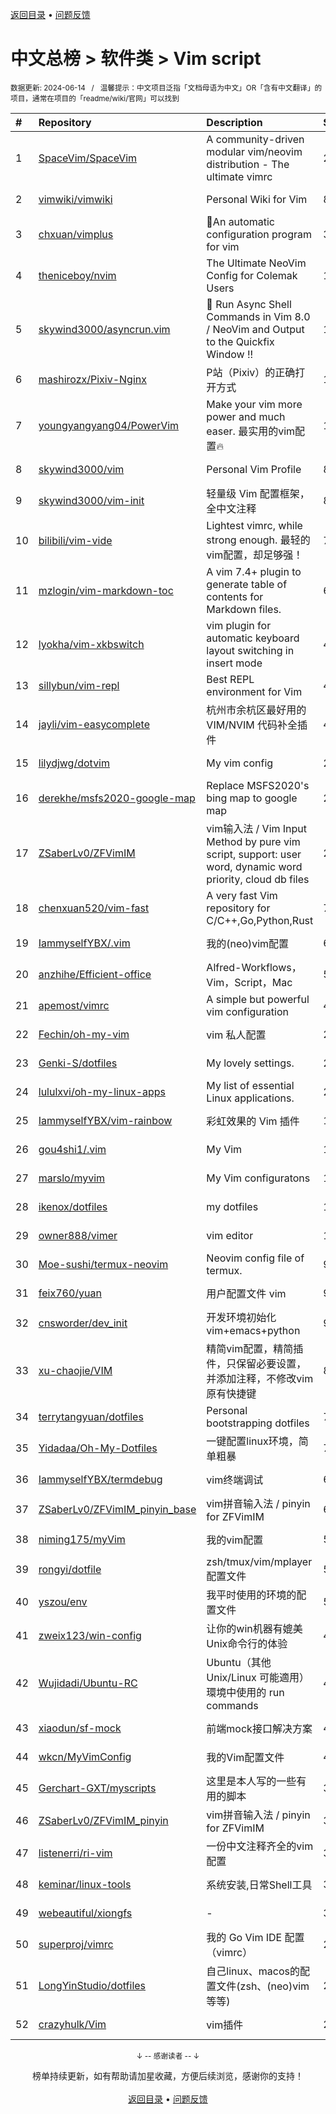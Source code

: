 <a href="https://gitee.com/GrowingGit/GitHub-Chinese-Top-Charts#github中文排行榜">返回目录</a> • <a href="/content/docs/feedback.md">问题反馈</a>

# 中文总榜 > 软件类 > Vim script
<sub>数据更新: 2024-06-14&nbsp;&nbsp;&nbsp;/&nbsp;&nbsp;&nbsp;温馨提示：中文项目泛指「文档母语为中文」OR「含有中文翻译」的项目，通常在项目的「readme/wiki/官网」可以找到</sub>

|#|Repository|Description|Stars|Updated|
|:-|:-|:-|:-|:-|
|1|[SpaceVim/SpaceVim](https://github.com/SpaceVim/SpaceVim)|A community-driven modular vim/neovim distribution - The ultimate vimrc|20149|2024-06-02|
|2|[vimwiki/vimwiki](https://github.com/vimwiki/vimwiki)|Personal Wiki for Vim|8618|2024-05-27|
|3|[chxuan/vimplus](https://github.com/chxuan/vimplus)|:rocket:An automatic configuration program for vim|3875|2024-06-05|
|4|[theniceboy/nvim](https://github.com/theniceboy/nvim)|The Ultimate NeoVim Config for Colemak Users|1964|2024-06-13|
|5|[skywind3000/asyncrun.vim](https://github.com/skywind3000/asyncrun.vim)|:rocket: Run Async Shell Commands in Vim 8.0 / NeoVim and Output to the Quickfix Window !!|1828|2024-06-11|
|6|[mashirozx/Pixiv-Nginx](https://github.com/mashirozx/Pixiv-Nginx)|P站（Pixiv）的正确打开方式|1706|2024-02-22|
|7|[youngyangyang04/PowerVim](https://github.com/youngyangyang04/PowerVim)|Make your vim more power and much easer. 最实用的vim配置🔥|1570|2024-05-08|
|8|[skywind3000/vim](https://github.com/skywind3000/vim)|Personal Vim Profile|899|2024-06-12|
|9|[skywind3000/vim-init](https://github.com/skywind3000/vim-init)|轻量级 Vim 配置框架，全中文注释|898|2024-05-22|
|10|[bilibili/vim-vide](https://github.com/bilibili/vim-vide)|Lightest vimrc, while strong enough. 最轻的vim配置，却足够强！|787|2024-04-20|
|11|[mzlogin/vim-markdown-toc](https://github.com/mzlogin/vim-markdown-toc)|A vim 7.4+ plugin to generate table of contents for Markdown files.|601|2024-04-15|
|12|[lyokha/vim-xkbswitch](https://github.com/lyokha/vim-xkbswitch)|vim plugin for automatic keyboard layout switching in insert mode|477|2024-03-12|
|13|[sillybun/vim-repl](https://github.com/sillybun/vim-repl)|Best REPL environment for Vim|438|2024-01-16|
|14|[jayli/vim-easycomplete](https://github.com/jayli/vim-easycomplete)|杭州市余杭区最好用的 VIM/NVIM 代码补全插件|404|2024-04-15|
|15|[lilydjwg/dotvim](https://github.com/lilydjwg/dotvim)|My vim config|280|2024-05-24|
|16|[derekhe/msfs2020-google-map](https://github.com/derekhe/msfs2020-google-map)|Replace MSFS2020's bing map to google map|277|2024-04-21|
|17|[ZSaberLv0/ZFVimIM](https://github.com/ZSaberLv0/ZFVimIM)|vim输入法 / Vim Input Method by pure vim script, support: user word, dynamic word priority, cloud db files|201|2024-06-11|
|18|[chenxuan520/vim-fast](https://github.com/chenxuan520/vim-fast)|A very fast Vim repository for C/C++,Go,Python,Rust|77|2024-06-10|
|19|[IammyselfYBX/.vim](https://github.com/IammyselfYBX/.vim)|我的(neo)vim配置|60|2024-05-23|
|20|[anzhihe/Efficient-office](https://github.com/anzhihe/Efficient-office)|Alfred-Workflows，Vim，Script，Mac|57|2024-02-20|
|21|[apemost/vimrc](https://github.com/apemost/vimrc)|A simple but powerful vim configuration|40|2024-05-21|
|22|[Fechin/oh-my-vim](https://github.com/Fechin/oh-my-vim)|vim 私人配置|27|2024-01-31|
|23|[Genki-S/dotfiles](https://github.com/Genki-S/dotfiles)|My lovely settings.|23|2024-04-04|
|24|[lululxvi/oh-my-linux-apps](https://github.com/lululxvi/oh-my-linux-apps)|My list of essential Linux applications.|22|2024-03-12|
|25|[IammyselfYBX/vim-rainbow](https://github.com/IammyselfYBX/vim-rainbow)|彩虹效果的 Vim 插件|17|2024-05-15|
|26|[gou4shi1/.vim](https://github.com/gou4shi1/.vim)|My Vim|15|2024-04-09|
|27|[marslo/myvim](https://github.com/marslo/myvim)|My Vim configuratons |15|2024-05-02|
|28|[ikenox/dotfiles](https://github.com/ikenox/dotfiles)|my dotfiles|11|2024-05-23|
|29|[owner888/vimer](https://github.com/owner888/vimer)|vim editor|11|2024-02-29|
|30|[Moe-sushi/termux-neovim](https://github.com/Moe-sushi/termux-neovim)|Neovim config file of termux.|9|2024-01-23|
|31|[feix760/yuan](https://github.com/feix760/yuan)|用户配置文件 vim|9|2023-12-20|
|32|[cnsworder/dev_init](https://github.com/cnsworder/dev_init)|开发环境初始化 vim+emacs+python|9|2024-01-30|
|33|[xu-chaojie/VIM](https://github.com/xu-chaojie/VIM)|精简vim配置，精简插件，只保留必要设置，并添加注释，不修改vim原有快捷键|8|2024-04-30|
|34|[terrytangyuan/dotfiles](https://github.com/terrytangyuan/dotfiles)|Personal bootstrapping dotfiles |7|2024-06-04|
|35|[Yidadaa/Oh-My-Dotfiles](https://github.com/Yidadaa/Oh-My-Dotfiles)|一键配置linux环境，简单粗暴|7|2024-01-12|
|36|[IammyselfYBX/termdebug](https://github.com/IammyselfYBX/termdebug)|vim终端调试|6|2024-05-13|
|37|[ZSaberLv0/ZFVimIM_pinyin_base](https://github.com/ZSaberLv0/ZFVimIM_pinyin_base)|vim拼音输入法 / pinyin for ZFVimIM|6|2024-02-22|
|38|[niming175/myVim](https://github.com/niming175/myVim)|我的vim配置|5|2024-05-08|
|39|[rongyi/dotfile](https://github.com/rongyi/dotfile)|zsh/tmux/vim/mplayer配置文件|5|2024-02-26|
|40|[yszou/env](https://github.com/yszou/env)|我平时使用的环境的配置文件|5|2024-05-08|
|41|[zweix123/win-config](https://github.com/zweix123/win-config)|让你的win机器有媲美Unix命令行的体验|4|2024-02-29|
|42|[Wujidadi/Ubuntu-RC](https://github.com/Wujidadi/Ubuntu-RC)|Ubuntu（其他 Unix/Linux 可能適用）環境中使用的 run commands|4|2024-03-21|
|43|[xiaodun/sf-mock](https://github.com/xiaodun/sf-mock)|前端mock接口解决方案|4|2024-01-05|
|44|[wkcn/MyVimConfig](https://github.com/wkcn/MyVimConfig)|我的Vim配置文件|4|2024-01-16|
|45|[Gerchart-GXT/myscripts](https://github.com/Gerchart-GXT/myscripts)|这里是本人写的一些有用的脚本|3|2024-01-08|
|46|[ZSaberLv0/ZFVimIM_pinyin](https://github.com/ZSaberLv0/ZFVimIM_pinyin)|vim拼音输入法 / pinyin for ZFVimIM|3|2024-01-12|
|47|[listenerri/ri-vim](https://github.com/listenerri/ri-vim)|一份中文注释齐全的vim配置|3|2024-05-25|
|48|[keminar/linux-tools](https://github.com/keminar/linux-tools)|系统安装,日常Shell工具|3|2024-01-05|
|49|[webeautiful/xiongfs](https://github.com/webeautiful/xiongfs)|-|3|2024-03-12|
|50|[superproj/vimrc](https://github.com/superproj/vimrc)|我的 Go Vim IDE 配置（vimrc）|2|2024-01-31|
|51|[LongYinStudio/dotfiles](https://github.com/LongYinStudio/dotfiles)|自己linux、macos的配置文件(zsh、(neo)vim等等)|2|2024-03-17|
|52|[crazyhulk/Vim](https://github.com/crazyhulk/Vim)|vim插件|2|2024-06-07|

<div align="center">
    <p><sub>↓ -- 感谢读者 -- ↓</sub></p>
    榜单持续更新，如有帮助请加星收藏，方便后续浏览，感谢你的支持！
</div>

<br/>

<div align="center"><a href="https://gitee.com/GrowingGit/GitHub-Chinese-Top-Charts#github中文排行榜">返回目录</a> • <a href="/content/docs/feedback.md">问题反馈</a></div>
